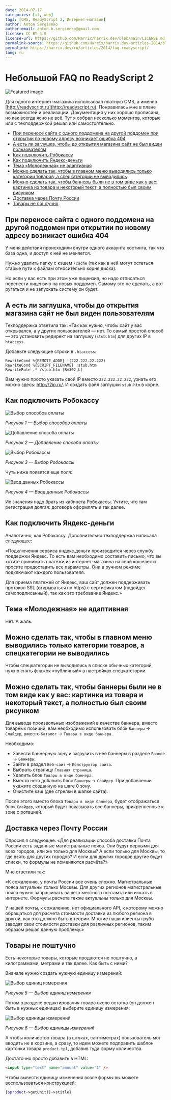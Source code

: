 ```yaml
---
date: 2014-07-17
categories: [it, web]
tags: [CMS, ReadyScript 2, Интернет-магазин]
author: Anton Sergienko
author-email: anton.b.sergienko@gmail.com
license: CC BY 4.0
license-url: https://github.com/Harrix/harrix.dev/blob/main/LICENSE.md
permalink-source: https://github.com/Harrix/harrix.dev-articles-2014/blob/main/faq-readyscript/faq-readyscript.md
permalink: https://harrix.dev/ru/articles/2014/faq-readyscript/
lang: ru
---
```


# Небольшой FAQ по ReadyScript 2

![Featured image](featured-image.svg)

Для одного интернет-магазина использовал платную CMS, а именно [http://readyscript.ru](http://readyscript.ru). Понравилась мне в плане возможностей и реализации. Документация у них хорошо прописана, но как всегда ясно не всё. Тут я собрал несколько моментов, которые или с техподдержкой решал или самостоятельно.

- [При переносе сайта с одного поддомена на другой поддомен при открытии по новому адресу возникает ошибка 404](#при-переносе-сайта-с-одного-поддомена-на-другой-поддомен-при-открытии-по-новому-адресу-возникает-ошибка-404)
- [А есть ли заглушка, чтобы до открытия магазина сайт не был виден пользователям](#а-есть-ли-заглушка-чтобы-до-открытия-магазина-сайт-не-был-виден-пользователям)
- [Как подключить Робокассу](#как-подключить-робокассу)
- [Как подключить Яндекс-деньги](#как-подключить-яндексденьги)
- [Тема «Молодежная» не адаптивная](#тема-молодежная-не-адаптивная)
- [Можно сделать так, чтобы в главном меню выводились только категории товаров, а спецкатегории не выводились](#можно-сделать-так-чтобы-в-главном-меню-выводились-только-категории-товаров-а-спецкатегории-не-выводились)
- [Можно сделать так, чтобы баннеры были не в том виде как у вас: картинка из товара и некоторый текст, а полностью был своим рисунком](#можно-сделать-так-чтобы-баннеры-были-не-в-том-виде-как-у-вас-картинка-из-товара-и-некоторый-текст-а-полностью-был-своим-рисунком)
- [Доставка через Почту России](#доставка-через-почту-россии)
- [Товары не поштучно](#товары-не-поштучно)

## При переносе сайта с одного поддомена на другой поддомен при открытии по новому адресу возникает ошибка 404

У меня действия происходили внутри одного аккаунта хостинга, так что база одна, и доступ к ней не меняется.

Нужно удалить папку с кэшем `/cache` (так как в ней могут остаться старые пути к файлам относительно корня диска).

Но если у вас есть при этом уже лицензия, но надо отписаться перенести лицензию на новых поддомен. Самому это не сделать, а вот ругаться и не запускать систему он будет.

## А есть ли заглушка, чтобы до открытия магазина сайт не был виден пользователям

Техподдержка ответила так: «Так как нужно, чтобы сайт у вас открывался, а у других пользователей — нет. То самый простой способ — это установить редирект на заглушку (`stub.htm`) для других IP в `htaccess`.

Добавьте следующие строки в `.htaccess`:

```text
RewriteCond %{REMOTE_ADDR} !(222.222.22.222)
RewriteCond %{SCRIPT_FILENAME} !stub.htm
RewriteRule .* /stub.htm [R=302,L]
```

Вам нужно просто указать свой IP вместо `222.222.22.222`, узнать его можно здесь: <http://2ip.ru/>. И создать файл заглушки `stub.htm` в корне.

## Как подключить Робокассу

![Выбор способов оплаты](img/robokassa_01.png)

_Рисунок 1 — Выбор способов оплаты_

![Добавление способа оплаты](img/robokassa_02.png)

_Рисунок 2 — Добавление способа оплаты_

![Выбор Робокассы](img/robokassa_03.png)

_Рисунок 3 — Выбор Робокассы_

Чуть ниже появятся еще поля:

![Ввод данных Робокассы](img/robokassa_04.png)

_Рисунок 4 — Ввод данных Робокассы_

Их значения надо брать из кабинета Робокассы. Учтите, что там регистрация долгая: договора оформлять и так далее.

## Как подключить Яндекс-деньги

Аналогично, как Робокассу. Дополнительно техподдержка написала следующее:

«Подключения сервиса яндекс.деньги производится через службу поддержки Яндекс. То есть вам необходимо составить письмо, что вы хотите принимать платежи из интернет-магазина на свой кошелек и просите предоставить все параметры. Они в ручном режиме подключают каждого пользователя.

Для приема платежей от Яндекс, ваш сайт должен поддерживать протокол SSL (открываться по https) с сертификатом (подойдет самоподписанный), так как это требование Яндекс.»

## Тема «Молодежная» не адаптивная

Нет. А жаль.

## Можно сделать так, чтобы в главном меню выводились только категории товаров, а спецкатегории не выводились

Чтобы спецкатегории не выводились в списке обычных категорий, нужно снять флажок «публичный» в настройках спецкатегории.

## Можно сделать так, чтобы баннеры были не в том виде как у вас: картинка из товара и некоторый текст, а полностью был своим рисунком

Для вывода произвольных изображений в качестве баннера, вместо товарных позиций, вам необходимо использовать блок `Баннеры` → `Слайдер`, вместо `Каталог` → `Товары в виде баннера`.

Необходимо:

- Завести баннерную зону и загрузить в неё баннеры в разделе `Разное` → `Баннеры`.
- Зайти в раздел `Веб-сайт` → `Конструктор сайта`.
- Выбрать страницу `Главная страница`.
- Удалить блок `Товары в виде баннера`.
- Вместо него добавить блок `Баннеры` → `Слайдер`. При добавлении укажите созданную на шаге 0 зону.
- Очистите кэш (две стрелки в шапке сайта).

После этого вместо блока `Товары в виде баннера`, будет отображаться блок `Слайдер`, который будет показывать все баннеры, прикрепленные к зоне с ротацией.

## Доставка через Почту России

Спросил я следующее: «Для реализации способа доставки Почта России есть заданные магистральные пояса. Они будут верными для всех городов, или же только для Москвы? А если только для Москвы, то где взять для других городов? И если для других городов другие будут списки, то формулы не поменяются расчёта?»

Мне ответили так:

«К сожалению, у почты России все очень сложно. Магистральные пояса актуальны только Москвы. Для других регионов магистральные пояса нужно запрашивать вашего местного почтамта или искать в интернете. Формулы расчета также актуальны только для Москвы.

У нашей почты, к сожалению, нет официального API, к которому можно обращаться для расчета стоимости доставки из любого региона в другой, как это должно быть в теории. Многие наши клиенты грубо заводят свои стоимости доставки для различных регионов, таким образом решая данную проблему.»

## Товары не поштучно

Есть некоторые товары, которые продаются не поштучно, а килограммами, метрами и так далее. Как быть с ними?

Вначале нужно создать нужную единицу измерений:

![Выбор единиц измерения](img/readyscript_01.png)

_Рисунок 5 — Выбор единиц измерения_

Потом в разделе редактирования товара около остатка (он должен быть в нужных единицах) выберите единицу измерения:

![Выбор единицы измерений](img/readyscript_02.png)

_Рисунок 6 — Выбор единицы измерений_

А чтобы количество товара (в штуках, сантиметрах) пользователь мог вводить не в корзине, а сразу, то идем можете подправить шаблон карточки товара `product.tpl`, добавив туда форму количества.

Достаточно просто добавить в HTML:

```html
<input type="text" name="amount" value="1" />
```

Чтобы вывести единицу изменения возле формы вы можете воспользоваться конструкцией:

```php
{$product->getUnit()->stitle}
```
